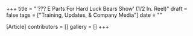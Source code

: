 +++
title = "'??? E Parts For Hard Luck Bears Show' (1/2 In. Reel)"
draft = false
tags = ["Training, Updates, & Company Media"]
date = ""

[Article]
contributors = []
gallery = []
+++